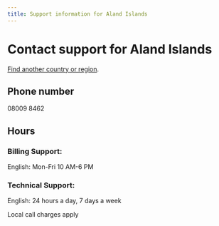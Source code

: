 ```yaml
---                                
title: Support information for Aland Islands
---
```


# Contact support for Aland Islands

[Find another country or region](../contact-support-for-single-selector.md).

## Phone number
08009 8462

## Hours
### Billing Support:

English: Mon-Fri 10 AM-6 PM

### Technical Support:

English: 24 hours a day, 7 days a week

Local call charges apply